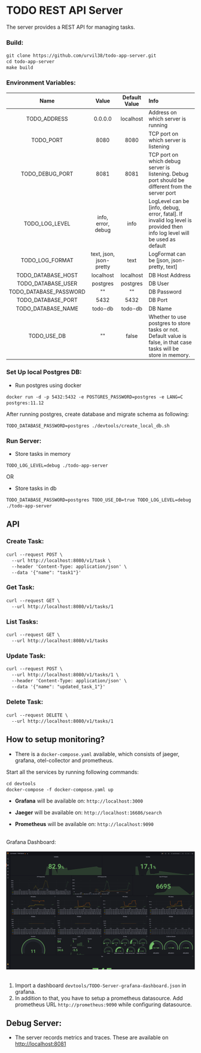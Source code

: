 # TODO REST API Server

The server provides a REST API for managing tasks.

### Build:

```
git clone https://github.com/urvil38/todo-app-server.git
cd todo-app-server
make build
```

### Environment Variables:

| Name  |  Value  | Default Value  | Info
|:-----:|:---------------:|:--------------:|:---------|
|TODO_ADDRESS|0.0.0.0|localhost|Address on which server is running
|TODO_PORT|8080|8080|TCP port on which server is listening
|TODO_DEBUG_PORT|8081|8081|TCP port on which debug server is listening. Debug port should be different from the server port
|TODO_LOG_LEVEL|info, error, debug|info|LogLevel can be [info, debug, error, fatal]. If invalid log level is provided then info log level will be used as default
|TODO_LOG_FORMAT|text, json, json-pretty|text|LogFormat can be [json, json-pretty, text]
|TODO_DATABASE_HOST|localhost|localhost| DB Host Address
|TODO_DATABASE_USER|postgres|postgres| DB User
|TODO_DATABASE_PASSWORD|""|""| DB Password
|TODO_DATABASE_PORT|5432|5432| DB Port
|TODO_DATABASE_NAME|todo-db|todo-db| DB Name
|TODO_USE_DB|""|false|Whether to use postgres to store tasks or not. Default value is false, in that case tasks will be store in memory.

### Set Up local Postgres DB:

- Run postgres using docker

```
docker run -d -p 5432:5432 -e POSTGRES_PASSWORD=postgres -e LANG=C postgres:11.12
```

After running postgres, create database and migrate schema as following:

```
TODO_DATABASE_PASSWORD=postgres ./devtools/create_local_db.sh
```

### Run Server:

- Store tasks in memory

```
TODO_LOG_LEVEL=debug ./todo-app-server
```

OR

- Store tasks in db

```
TODO_DATABASE_PASSWORD=postgres TODO_USE_DB=true TODO_LOG_LEVEL=debug ./todo-app-server
```

## API

### Create Task:

```
curl --request POST \
  --url http://localhost:8080/v1/task \
  --header 'Content-Type: application/json' \
  --data '{"name": "task1"}'
```

### Get Task:

```
curl --request GET \
  --url http://localhost:8080/v1/tasks/1
```

### List Tasks:

```
curl --request GET \
  --url http://localhost:8080/v1/tasks
```

### Update Task:

```
curl --request POST \
  --url http://localhost:8080/v1/tasks/1 \
  --header 'Content-Type: application/json' \
  --data '{"name": "updated_task_1"}'
```

### Delete Task:

```
curl --request DELETE \
  --url http://localhost:8080/v1/tasks/1
```

## How to setup monitoring?

- There is a `docker-compose.yaml` available, which consists of jaeger, grafana, otel-collector and prometheus.

Start all the services by running following commands:
```
cd devtools
docker-compose -f docker-compose.yaml up
```

- **Grafana** will be available on: `http://localhost:3000`

- **Jaeger** will be available on: `http://localhost:16686/search`

- **Prometheus** will be available on: `http://localhost:9090`
<br></br>

Grafana Dashboard:
<br></br>
![grafana-dashboard](./devtools/docs/img/grafana-dashboard.png)
<br></br>
1. Import a dashboard `devtools/TODO-Server-grafana-dashboard.json` in grafana. 
2. In addition to that, you have to setup a prometheus datasource. Add prometheus URL `http://prometheus:9090` while configuring datasource.

## Debug Server:

- The server records metrics and traces. These are available on [http://localhost:8081](http://localhost:8081)